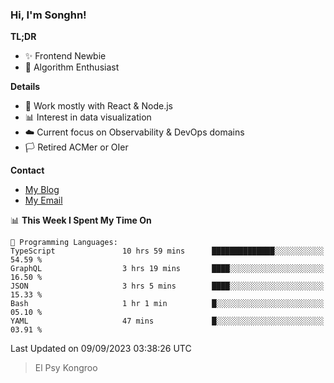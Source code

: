 ### Hi, I'm Songhn!

**TL;DR**

- ✨ Frontend Newbie
- 🎈 Algorithm Enthusiast

**Details**

- 🎯 Work mostly with React & Node.js
- 📊 Interest in data visualization
- ☁️ Current focus on Observability & DevOps domains
- 🏳️ Retired ACMer or OIer

**Contact**
- [My Blog](https://blog.songhn.com)
- [My Email](mailto:songhn233@gmail.com)

<!--START_SECTION:waka-->
📊 **This Week I Spent My Time On** 

```text
💬 Programming Languages: 
TypeScript               10 hrs 59 mins      ██████████████░░░░░░░░░░░   54.59 % 
GraphQL                  3 hrs 19 mins       ████░░░░░░░░░░░░░░░░░░░░░   16.50 % 
JSON                     3 hrs 5 mins        ████░░░░░░░░░░░░░░░░░░░░░   15.33 % 
Bash                     1 hr 1 min          █░░░░░░░░░░░░░░░░░░░░░░░░   05.10 % 
YAML                     47 mins             █░░░░░░░░░░░░░░░░░░░░░░░░   03.91 % 
```


 Last Updated on 09/09/2023 03:38:26 UTC
<!--END_SECTION:waka-->

> El Psy Kongroo
